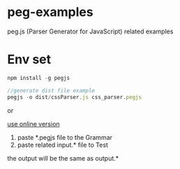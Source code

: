 # peg-examples
peg.js (Parser Generator for JavaScript) related examples


# Env set

```js
npm install -g pegjs

//generate dist file example
pegjs -o dist/cssParser.js css_parser.pegjs
```

or 

[use online version](https://pegjs.org/online)

1. paste *.pegjs file to the Grammar 
2. paste related input.* file to Test

the output will be the same as output.*

